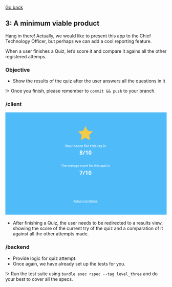 [Go back](user_stories/level_two.md)

## 3: A minimum viable product

Hang in there! Actually, we would like to present this app to the Chief Technology Officer, but perhaps we can add a cool reporting feature.

When a user finishes a Quiz, let’s score it and compare it agains all the other registered attemps.

### Objective

*   Show the results of the quiz after the user answers all the questions in it

!> Once you finish, please remember to `commit && push` to your branch.

### /client

![results mockup](../img/results.png)

*   After finishing a Quiz, the user needs to be redirected to a results view, showing the score of the current try of the quiz and a comparation of it against all the other attempts made.

### /backend

*   Provide logic for quiz attempt.
*   Once again, we have already set up the tests for you.

!> Run the test suite using `bundle exec rspec --tag level_three` and do your best to cover all the specs.
